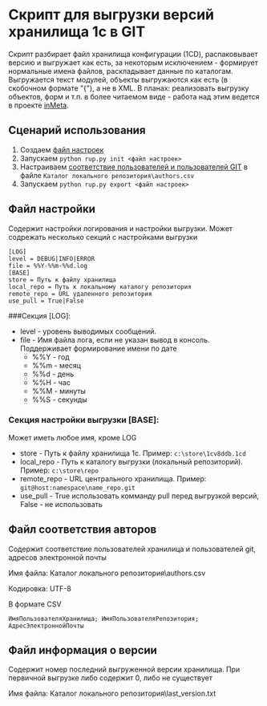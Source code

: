 # Скрипт для выгрузки версий хранилища 1с в GIT

Скрипт разбирает файл хранилища конфигурации (1CD), распаковывает версию и выгружает как есть, за некоторым исключением - формирует нормальные имена файлов, раскладывает данные по каталогам. Выгружается текст модулей, объекты выгружаются как есть (в скобочном формате "{"), а не в XML. В планах: реализовать выгрузку объектов, форм и т.п. в более читаемом виде - работа над этим ведется в проекте [inMeta](https://github.com/TeamBIOS/inMeta).

## Сценарий использования ##
1. Создаем [файл настроек](#Файл-настройки)
2. Запускаем `python rup.py init <файл настроек>`
3. Настраиваем [соответствие пользователей и пользователей GIT](#Файл-соответствия-авторов) в файле `Каталог локального репозитория\authors.csv`
3. Запускаем `python rup.py export <файл настроек>`


## Файл настройки
Содержит настройки логирования и настройки выгрузки. Может содрежать несколько секций с настройками выгрузки
```
[LOG]
level = DEBUG|INFO|ERROR
file = %%Y-%%m-%%d.log
[BASE]
store = Путь к файлу хранилища
local_repo = Путь к локальному каталогу репозитория
remote_repo = URL удаленного репозитория
use_pull = True|False
```

###Секция [LOG]:
* level - уровень выводимых сообщений. 
* file - Имя файла лога, если не указан вывод в консоль. Поддерживает формирование имени по дате
  - %%Y - год
  - %%m - месяц
  - %%d - день
  - %%H - час
  - %%M - минуты
  - %%S - секунды
### Секция настройки выгрузки [BASE]:
Может иметь любое имя, кроме LOG
* store - Путь к файлу хранилища 1с. Пример: `c:\store\1cv8ddb.1cd`
* local_repo - Путь к каталогу выгрузки (локальный репозиторий). Пример: `c:\store\repo`
* remote_repo - URL центрального хранилища. Пример: `git@host:namespace\name_repo.git`
* use_pull - True использовать комманду pull перед выгрузкой версий, False - не использовать  

## Файл соответствия авторов
Содержит соответствие пользователей хранилица и пользователей git, адресов электронной почты

Имя файла: Каталог локального репозитория\authors.csv

Кодировка: UTF-8

В формате CSV

`ИмяПользователяХранилища; ИмяПользователяРепозитория; АдресЭлектроннойПочты`

## Файл информация о версии ##
Содержит номер последний выгруженной версии хранилища. При первичной выгрузке либо содержит 0, либо не существует

Имя файла: Каталог локального репозитория\last_version.txt
